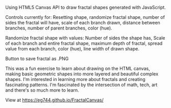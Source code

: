 Using HTML5 Canvas API to draw fractal shapes generated with JavaScript.

Controls currently for: 
  Resetting shape,
  randomize fractal shape,
  number of sides the fractal will have,
  scale of each branch drawn,
  distance between branches,
  number of parent branches,
  color (hue).

Randomize fractal shape with values: 
  Number of sides the shape has,
  Scale of each branch and entire fractal shape,
  maximum depth of fractal,
  spread value from each branch,
  color (hue),
  line width of drawn shape.
  
  
 Button to save fractal as .PNG
 
This was a fun exercise to learn about drawing on the HTML canvas, making basic geometric shapes into more layered and beautiful complex shapes. I'm interested in learning more about fractals and creating fascinating patterns. I'm fascinated by the intersection of math, tech, art and there's so much more to learn.

      
   
View at https://eg744.github.io/FractalCanvas/
